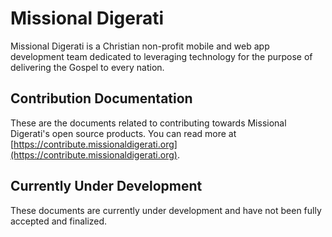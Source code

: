 # Missional Digerati

Missional Digerati is a Christian non-profit mobile and web app development team dedicated to leveraging technology for the purpose of delivering the Gospel to every nation.

## Contribution Documentation

These are the documents related to contributing towards Missional Digerati's open source products.  You can read more at [https://contribute.missionaldigerati.org](https://contribute.missionaldigerati.org).

## Currently Under Development

These documents are currently under development and have not been fully accepted and finalized.
